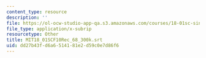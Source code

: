 ```yaml
---
content_type: resource
description: ''
file: https://ol-ocw-studio-app-qa.s3.amazonaws.com/courses/18-01sc-single-variable-calculus-fall-2010/dd27b43fd6a6514181e2d59c0e7d86f6_MIT18_01SCF10Rec_68_300k.vtt
file_type: application/x-subrip
resourcetype: Other
title: MIT18_01SCF10Rec_68_300k.srt
uid: dd27b43f-d6a6-5141-81e2-d59c0e7d86f6
---
```

